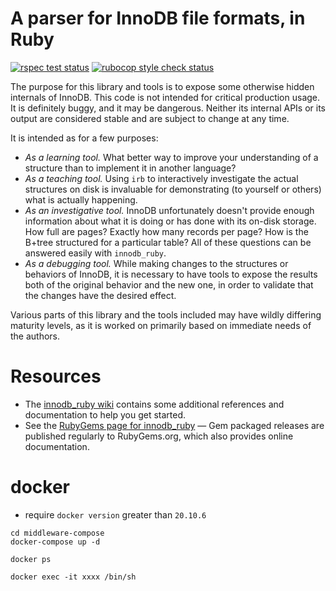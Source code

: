# A parser for InnoDB file formats, in Ruby

[![rspec test status](https://github.com/jeremycole/innodb_ruby/actions/workflows/rspec.yml/badge.svg)](https://github.com/jeremycole/innodb_ruby/actions/workflows/rspec.yml)
[![rubocop style check status](https://github.com/jeremycole/innodb_ruby/actions/workflows/rubocop.yml/badge.svg)](https://github.com/jeremycole/innodb_ruby/actions/workflows/rubocop.yml)

The purpose for this library and tools is to expose some otherwise hidden internals of InnoDB. This code is not intended for critical production usage. It is definitely buggy, and it may be dangerous. Neither its internal APIs or its output are considered stable and are subject to change at any time.

It is intended as for a few purposes:

* *As a learning tool.* What better way to improve your understanding of a structure than to implement it in another language?
* *As a teaching tool.* Using `irb` to interactively investigate the actual structures on disk is invaluable for demonstrating (to yourself or others) what is actually happening.
* *As an investigative tool.* InnoDB unfortunately doesn't provide enough information about what it is doing or has done with its on-disk storage. How full are pages? Exactly how many records per page? How is the B+tree structured for a particular table? All of these questions can be answered easily with `innodb_ruby`.
* *As a debugging tool.* While making changes to the structures or behaviors of InnoDB, it is necessary to have tools to expose the results both of the original behavior and the new one, in order to validate that the changes have the desired effect.

Various parts of this library and the tools included may have wildly differing maturity levels, as it is worked on primarily based on immediate needs of the authors.

# Resources

* The [innodb_ruby wiki](https://github.com/jeremycole/innodb_ruby/wiki) contains some additional references and documentation to help you get started.
* See the [RubyGems page for innodb_ruby](http://rubygems.org/gems/innodb_ruby) &mdash; Gem packaged releases are published regularly to RubyGems.org, which also provides online documentation.

# docker
* require `docker version` greater than `20.10.6`

```
cd middleware-compose
docker-compose up -d

docker ps 

docker exec -it xxxx /bin/sh

```